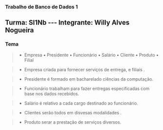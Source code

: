 ### Trabalho de Banco de Dados 1


## Turma: SI1Nb          ---    Integrante: Willy Alves Nogueira
### Tema
> * Empresa • Presidente • Funcionário • Salário • Cliente • Produto • Filial

> * Empresa criada para fornecer serviços de entrega, e filiais .

> *  Presidente é formado em bacharelado ciências da computação.

> * Funcionário trabalham para fazer entregas especificadas com base nos dados recebidos.

> * Salário é relativo a cada cargo destinado ao funcionário.

> * Clientes serão todos em disvesas modalidades .

> * Produto serar a prestação de serviços diversos.

